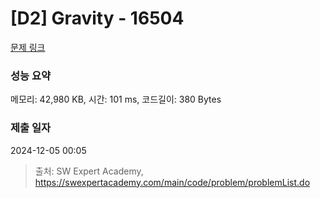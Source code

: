 # [D2] Gravity - 16504 

[문제 링크](https://swexpertacademy.com/main/code/problem/problemDetail.do?contestProbId=AYZOEkza5qMDFARc) 

### 성능 요약

메모리: 42,980 KB, 시간: 101 ms, 코드길이: 380 Bytes

### 제출 일자

2024-12-05 00:05



> 출처: SW Expert Academy, https://swexpertacademy.com/main/code/problem/problemList.do
